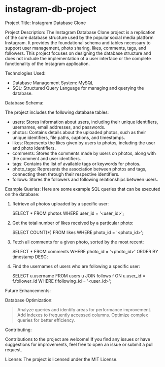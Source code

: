 # instagram-db-project
Project Title:
Instagram Database Clone


Project Description:
The Instagram Database Clone project is a replication of the core database structure used by the popular social media platform Instagram. It provides the foundational schema and tables necessary to support user management, photo sharing, likes, comments, tags, and followers. This project focuses on designing the database structure and does not include the implementation of a user interface or the complete functionality of the Instagram application.


Technologies Used:
- Database Management System: MySQL
- SQL: Structured Query Language for managing and querying the database.


Database Schema:

The project includes the following database tables:
- users: Stores information about users, including their unique identifiers, usernames, email addresses, and passwords.
- photos: Contains details about the uploaded photos, such as their unique identifiers, file paths, captions, and timestamps.
- likes: Represents the likes given by users to photos, including the user and photo identifiers.
- comments: Stores the comments made by users on photos, along with the comment and user identifiers.
- tags: Contains the list of available tags or keywords for photos.
- photo_tags: Represents the association between photos and tags, connecting them through their respective identifiers.
- follows: Stores the followers and following relationships between users.


Example Queries:
Here are some example SQL queries that can be executed on the database:
1. Retrieve all photos uploaded by a specific user:

   SELECT * FROM photos WHERE user_id = '<user_id>';

2. Get the total number of likes received by a particular photo:

   SELECT COUNT(*) FROM likes WHERE photo_id = '<photo_id>';

3. Fetch all comments for a given photo, sorted by the most recent:

   SELECT * FROM comments WHERE photo_id = '<photo_id>' ORDER BY timestamp DESC;

4. Find the usernames of users who are following a specific user:

   SELECT u.username FROM users u JOIN follows f ON u.user_id = f.follower_id WHERE f.following_id = '<user_id>';


Future Enhancements:

Database Optimization:
> Analyze queries and identify areas for performance improvement.
> Add indexes to frequently accessed columns.
> Optimize complex queries for better efficiency.


Contributing:

Contributions to the project are welcome! If you find any issues or have suggestions for improvements, feel free to open an issue or submit a pull request.


License:
The project is licensed under the MIT License.

